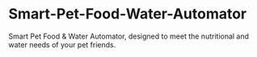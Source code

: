 # Smart-Pet-Food-Water-Automator
Smart Pet Food &amp; Water Automator, designed to meet the nutritional and water needs of your pet friends.
